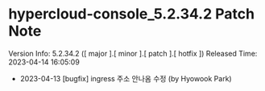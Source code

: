 # hypercloud-console_5.2.34.2 Patch Note

Version Info: 5.2.34.2 ([ major ].[ minor ].[ patch ].[ hotfix ])
Released Time: 2023-04-14 16:05:09

- 2023-04-13 [bugfix] ingress 주소 안나옴 수정 (by Hyowook Park) 
